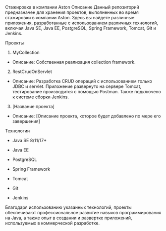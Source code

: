 Стажировка в компании Aston
Описание
Данный репозиторий предназначен для хранения проектов, выполненных во время стажировки в компании Aston. Здесь вы найдете различные приложения, разработанные с использованием различных технологий, включая Java SE, Java EE, PostgreSQL, Spring Framework, Tomcat, Git и Jenkins.

Проекты
1. MyCollection

- Описание: Собственная реализация collection framework.

2. RestCrudOnServlet

- Описание: Разработка CRUD операций с использованием только JDBC и servlet. Приложение развернуто на сервере Tomcat, тестирование производится с помощью Postman. Также подключено к системе сборки Jenkins.

3. [Название проекта]

- Описание: [Описание проекта, которое будет добавлено по мере его завершения]

Технологии
- Java SE 8/11/17+

- Java EE

- PostgreSQL

- Spring Framework

- Tomcat

- Git

- Jenkins

Благодаря использованию указанных технологий, проекты обеспечивают профессиональное развитие навыков программирования на Java, а также опыт в создании и развертке приложений, используемых в коммерческой разработке.
